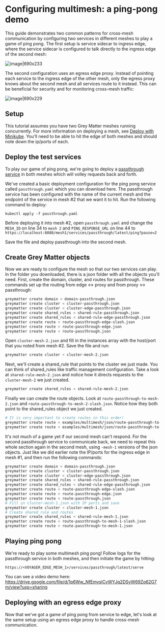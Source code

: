 # Configuring multimesh: a ping-pong demo

This guide demonstrates two common patterns for cross-mesh communication by configuring two services in different meshes to play a game of ping pong. The first setup is service sidecar to ingress edge, where the service sidecar is configured to talk directly to the ingress edge of the second mesh:

![image|690x233](https://user-images.githubusercontent.com/5482080/65241040-9e831200-dab0-11e9-9752-851ae951b6c9.png)

The second configuration uses an egress edge proxy. Instead of pointing each service to the ingress edge of the other mesh, only the egress proxy knows about the second mesh and all services route to it instead. This can be beneficial for security and for monitoring cross-mesh traffic:

![image|690x229](https://user-images.githubusercontent.com/5482080/65241040-9e831200-dab0-11e9-9752-851ae951b6c9.png)

## Setup

This tutorial assumes you have two Grey Matter meshes running concurrently. For more information on deploying a mesh, see [Deploy with Minikube](https://github.com/DecipherNow/helm-charts/blob/release-2.0/docs/Deploy%20with%20Minikube.md). You'll need to be able to hit the edge of both meshes and should note down the ip/ports of each.

## Deploy the test services

To play our game of ping pong, we're going to deploy a [passthrough service](https://github.com/dgoldstein1/passthough-service) in both meshes which will volley requests back and forth.

We've created a basic deployment configuration for the ping pong service called `passthrough.yaml` which you can download here. The passthrough service has been configured with the name of the current mesh and the endpoint of the service in mesh #2 that we want it to hit. Run the following command to deploy:

`kubectl apply -f passthrough.yaml`

Before deploying it into mesh #2, open `passthrough.yaml` and change the `MESH_ID` on line 34 to `mesh 2` and `PING_RESPONSE_URL` on line 44 to `https://localhost:8080/mesh1/services/passthrough/latest/ping?pause=2`

Save the file and deploy passthrough into the second mesh.

## Create Grey Matter objects

Now we are ready to configure the mesh so that our two services can play. In the folder you downloaded, there is a json folder with all the objects you'll need. First, create the domain, cluster, and routes for passthrough. These commands set up the routing from edge <-> proxy and from proxy <-> passthrough:

```sh
greymatter create domain < domain-passthrough.json
greymatter create cluster < cluster-passthrough.json
greymatter create cluster < cluster-edge-passthrough.json
greymatter create shared_rules < shared-rule-passthrough.json
greymatter create shared_rules < shared-rule-edge-passthrough.json
greymatter create route < route-passthrough-edge-slash.json
greymatter create route < route-passthrough-edge.json
greymatter create route < route-passthrough.json
```

Open `cluster-mesh-2.json` and fill in the instances array with the host/port that you noted from mesh #2. Save the file and run:

```sh
greymatter create cluster < cluster-mesh-2.json
```

Next, we'll create a shared_rule that points to the cluster we just made. You can think of shared_rules like traffic management configuration. Take a look at `shared-rule-mesh-2.json` and notice how it directs requests to the `cluster-mesh-2` we just created.

```sh
greymatter create shared_rules < shared-rule-mesh-2.json
```

Finally we can create the route objects. Look at `route-passthrough-to-mesh-2.json` and `route-passthrough-to-mesh-2-slash.json`. Notice how they both point to the shared_rules object we just created.

```sh
# It is very important to create routes in this order!
greymatter create route < examples/multimesh/json/route-passthrough-to-mesh-2-slash.json
greymatter create route < examples/multimesh/json/route-passthrough-to-mesh-2.json
```

It's not much of a game yet if our second mesh can't respond. For the second passthrough service to communicate back, we need to repeat this whole section again in the second mesh, using `-mesh-1` versions of the json objects. Just like we did earlier note the IP/ports for the ingress edge in mesh #1, and then run the following commands:

```sh
greymatter create domain < domain-passthrough.json
greymatter create cluster < cluster-passthrough.json
greymatter create cluster < cluster-edge-passthrough.json
greymatter create shared_rules < shared-rule-passthrough.json
greymatter create shared_rules < shared-rule-edge-passthrough.json
greymatter create route < route-passthrough-edge-slash.json
greymatter create route < route-passthrough-edge.json
greymatter create route < route-passthrough.json
# Fill in cluster-mesh-1.json with IP ports and save
greymatter create cluster < cluster-mesh-1.json
# Create shared_rule and routes
greymatter create shared_rules < shared-rule-mesh-1.json
greymatter create route < route-passthrough-to-mesh-1-slash.json
greymatter create route < route-passthrough-to-mesh-1.json
```

## Playing ping pong

We're ready to play some multimesh ping pong! Follow logs for the passthrough service in both meshes, and then initiate the game by hitting:

`https://<VOYAGER_EDGE_MESH_1>/services/passthrough/latest/serve`

You can see a video demo here: https://drive.google.com/file/d/1p6Ww_NfEmyslCvWYJq2DSyW69Zq62G7m/view?usp=sharing

## Deploying with an egress edge proxy

Now that we've got a game of ping pong from service to edge, let's look at the same setup using an egress edge proxy to handle cross-mesh communication.
